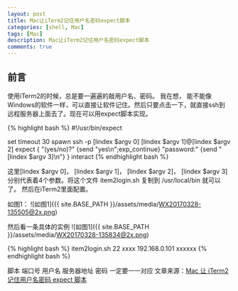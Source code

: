 ```yaml
---
layout: post
title: Mac让iTerm2记住用户名密码expect脚本
categories: [shell, Mac]
tags: [Mac]
description: Mac让iTerm2记住用户名密码expect脚本
comments: true
---
```


## 前言

使用iTerm2的时候，总是要一遍遍的敲用户名、密码。 我在想， 能不能像Windows的软件一样，可以直接让软件记住。然后只要点击一下，就直接ssh到远程服务器上面去了。现在可以用expect脚本实现。

{% highlight bash %}
#!/usr/bin/expect

set timeout 30
spawn ssh -p [lindex $argv 0] [lindex $argv 1]@[lindex $argv 2]
expect {
        "(yes/no)?"
        {send "yes\n";exp_continue}
        "password:"
        {send "[lindex $argv 3]\n"}
}
interact
{% endhighlight bash %}

这里[lindex $argv 0]， [lindex $argv 1]， [lindex $argv 2]， [lindex $argv 3] 分别代表着4个参数。将这个文件 item2login.sh 复制到 /usr/local/bin 就可以了。 然后在iTerm2里面配置。

如图1：
![如图1]({{ site.BASE_PATH }}/assets/media/WX20170328-135505@2x.png)

然后看一条具体的实例
![如图1]({{ site.BASE_PATH }}/assets/media/WX20170328-135834@2x.png)

{% highlight bash %}
item2login.sh 22 xxxx 192.168.0.101 xxxxxx
{% endhighlight bash %}

脚本 端口号 用户名 服务器地址 密码 一定要一一对应
文章来源：[Mac 让 iTerm2 记住用户名密码 expect 脚本](https://codingstyle.cn/topics/31)
